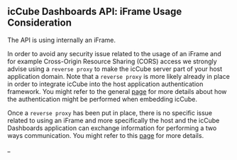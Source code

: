 ## icCube Dashboards API: iFrame Usage Consideration

The API is using internally an iFrame.

In order to avoid any security issue related to the usage of an iFrame and for example Cross-Origin Resource Sharing
(CORS) access we strongly advise using a `reverse proxy` to make the icCube server part of your host application domain.
Note that a `reverse proxy` is more likely already in place in order to integrate icCube into the host application
authentication framework. You might refer to the general [page](https://www.iccube.com/support/documentation/) for more
details about how the authentication might be performed when embedding icCube.

Once a `reverse proxy` has been put in place, there is no specific issue related to using an iFrame and more
specifically the host and the icCube Dashboards application can exchange information for performing a two ways
communication. You might refer to this [page](./EmbeddingJavascript.md) for more details.

_
